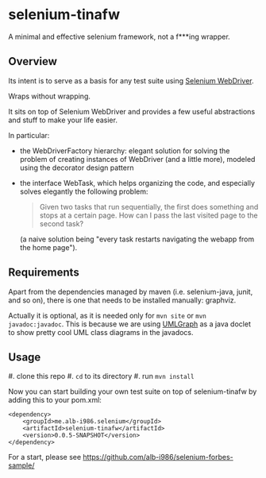 selenium-tinafw
===============

A minimal and effective selenium framework, not a f***ing wrapper.

## Overview

Its intent is to serve as a basis for any test suite using [Selenium WebDriver](http://seleniumhq.org).

Wraps without wrapping.

It sits on top of Selenium WebDriver and provides a few useful abstractions
and stuff to make your life easier.

In particular:

- the WebDriverFactory hierarchy: elegant solution for solving the problem of
  creating instances of WebDriver (and a little more), modeled using the decorator
  design pattern
- the interface WebTask, which helps organizing the code, and especially
  solves elegantly the following problem:

  > Given two tasks that run sequentially, the first does something and stops at a certain page.
  > How can I pass the last visited page to the second task?
  
  (a naive solution being "every task restarts navigating the webapp from the home page").


## Requirements

Apart from the dependencies managed by maven (i.e. selenium-java, junit, and so on),
there is one that needs to be installed manually: graphviz.

Actually it is optional, as it is needed only for  `mvn site` or `mvn javadoc:javadoc`.
This is because we are using [UMLGraph](http://www.umlgraph.org) as a java doclet
to show pretty cool UML class diagrams in the javadocs.

## Usage

#. clone this repo
#. `cd` to its directory
#. run `mvn install`

Now you can start building your own test suite on top of selenium-tinafw
by adding this to your pom.xml:

	<dependency>
		<groupId>me.alb-i986.selenium</groupId>
		<artifactId>selenium-tinafw</artifactId>
		<version>0.0.5-SNAPSHOT</version>
	</dependency>

For a start, please see https://github.com/alb-i986/selenium-forbes-sample/
